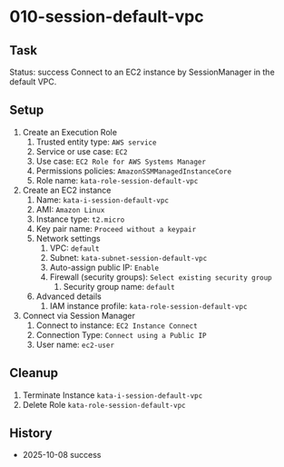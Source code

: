 # 010-session-default-vpc

## Task
Status: success
Connect to an EC2 instance by SessionManager in the default VPC.

## Setup
1. Create an Execution Role
	1. Trusted entity type: `AWS service`
	2. Service or use case: `EC2`
	3. Use case: `EC2 Role for AWS Systems Manager`
	4. Permissions policies: `AmazonSSMManagedInstanceCore`
	5. Role name: `kata-role-session-default-vpc`
2. Create an EC2 instance
	1. Name: `kata-i-session-default-vpc`
	2. AMI: `Amazon Linux`
	3. Instance type: `t2.micro`
	4. Key pair name: `Proceed without a keypair`
	5. Network settings
		1. VPC: `default`
		2. Subnet: `kata-subnet-session-default-vpc`
		3. Auto-assign public IP: `Enable`
		4. Firewall (security groups): `Select existing security group`
			1. Security group name: `default`
	6. Advanced details
		1. IAM instance profile: `kata-role-session-default-vpc`
3. Connect via Session Manager
	1. Connect to instance: `EC2 Instance Connect`
	2. Connection Type: `Connect using a Public IP`
	3. User name: `ec2-user`

## Cleanup
1. Terminate Instance `kata-i-session-default-vpc`
2. Delete Role `kata-role-session-default-vpc`

## History
- 2025-10-08 success
